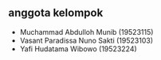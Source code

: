 ## anggota kelompok

- Muchammad Abdulloh Munib     (19523115)
- Vasant Paradissa Nuno Sakti  (19523103)
- Yafi Hudatama Wibowo         (19523224)
